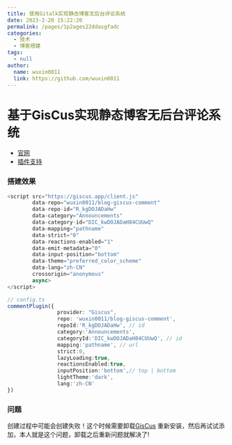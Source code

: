 ```yaml
---
title: 使用Gitalk实现静态博客无后台评论系统
date: 2023-2-20 15:22:20
permalink: /pages/1p2ages22ddasgfadc
categories: 
  - 技术
  - 博客搭建
tags: 
  - null
author: 
  name: wuxin0011
  link: https://github.com/wuxin0011
---
```

# 基于GisCus实现静态博客无后台评论系统
 - [官网](https://giscus.app/zh-CN)
 - [插件支持](https://plugin-comment2.vuejs.press/zh/guide/)


### 搭建效果

```js
<script src="https://giscus.app/client.js"
        data-repo="wuxin0011/blog-giscus-comment"
        data-repo-id="R_kgDOJADaHw"
        data-category="Announcements"
        data-category-id="DIC_kwDOJADaH84CUUwQ"
        data-mapping="pathname"
        data-strict="0"
        data-reactions-enabled="1"
        data-emit-metadata="0"
        data-input-position="bottom"
        data-theme="preferred_color_scheme"
        data-lang="zh-CN"
        crossorigin="anonymous"
        async>
</script>

```

```ts
// config.ts
commentPlugin({
                provider: "Giscus",
                repo: 'wuxin0011/blog-giscus-comment',
                repoId:'R_kgDOJADaHw', // id
                category:'Announcements',
                categoryId:'DIC_kwDOJADaH84CUUwQ', // id
                mapping:'pathname', // url
                strict:0, 
                lazyLoading:true,
                reactionsEnabled:true, 
                inputPosition:'bottom',// top | bottom
                lightTheme:'dark',
                lang:'zh-CN'
})

```


### 问题

创建过程中可能会创建失败！这个时候需要卸载[GisCus](https://giscus.app/zh-CN)
重新安装，然后再试试添加，本人就是这个问题，卸载之后重新问题就解决了!


